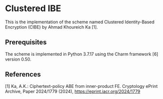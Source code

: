 # Clustered IBE
This is the implementation of the scheme named Clustered Identity-Based Encryption (CIBE) by Ahmad Khoureich Ka [1].

## Prerequisites
The scheme is implemented in Python 3.7.17 using the Charm framework [6] version 0.50.

## References
[1] Ka, A.K.: Ciphertext-policy ABE from inner-product FE. Cryptology ePrint Archive, Paper 2024/1779 (2024), https://eprint.iacr.org/2024/1779
